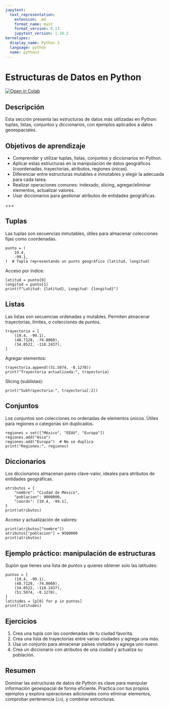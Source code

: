 ```yaml
---
jupytext:
  text_representation:
    extension: .md
    format_name: myst
    format_version: 0.13
    jupytext_version: 1.16.2
kernelspec:
  display_name: Python 3
  language: python
  name: python3
---
```



# Estructuras de Datos en Python

[![Open in Colab](https://colab.research.google.com/assets/colab-badge.svg)](https://colab.research.google.com/github/lalgonzales/geo-intro-py/blob/main/contenido/python/03_estructuras_datos.ipynb)

## Descripción
Esta sección presenta las estructuras de datos más utilizadas en Python: tuplas, listas, conjuntos y diccionarios, con ejemplos aplicados a datos geoespaciales.

## Objetivos de aprendizaje
- Comprender y utilizar tuplas, listas, conjuntos y diccionarios en Python.
- Aplicar estas estructuras en la manipulación de datos geográficos (coordenadas, trayectorias, atributos, regiones únicas).
- Diferenciar entre estructuras mutables e inmutables y elegir la adecuada para cada tarea.
- Realizar operaciones comunes: indexado, slicing, agregar/eliminar elementos, actualizar valores.
- Usar diccionarios para gestionar atributos de entidades geográficas.

+++

## Tuplas
Las tuplas son secuencias inmutables, útiles para almacenar colecciones fijas como coordenadas.
```{code-cell} ipython3
punto = (
    19.4,
    -99.1,
)  # Tupla representando un punto geográfico (latitud, longitud)
```
Acceso por índice:
```{code-cell} ipython3
latitud = punto[0]
longitud = punto[1]
print(f"Latitud: {latitud}, Longitud: {longitud}")
```

## Listas
Las listas son secuencias ordenadas y mutables. Permiten almacenar trayectorias, límites, o colecciones de puntos.
```{code-cell} ipython3
trayectoria = [
    (19.4, -99.1),
    (40.7128, -74.0060),
    (34.0522, -118.2437),
]
```
Agregar elementos:
```{code-cell} ipython3
trayectoria.append((51.5074, -0.1278))
print("Trayectoria actualizada:", trayectoria)
```
Slicing (sublistas):
```{code-cell} ipython3
print("Subtrayectoria:", trayectoria[:2])
```

## Conjuntos
Los conjuntos son colecciones no ordenadas de elementos únicos. Útiles para regiones o categorías sin duplicados.
```{code-cell} ipython3
regiones = set(["México", "EEUU", "Europa"])
regiones.add("Asia")
regiones.add("Europa")  # No se duplica
print("Regiones:", regiones)
```

## Diccionarios
Los diccionarios almacenan pares clave-valor, ideales para atributos de entidades geográficas.
```{code-cell} ipython3
atributos = {
    "nombre": "Ciudad de México",
    "poblacion": 9000000,
    "coords": [19.4, -99.1],
}
print(atributos)
```
Acceso y actualización de valores:
```{code-cell} ipython3
print(atributos["nombre"])
atributos["poblacion"] = 9500000
print(atributos)
```

## Ejemplo práctico: manipulación de estructuras
Supón que tienes una lista de puntos y quieres obtener solo las latitudes:
```{code-cell} ipython3
puntos = [
    (19.4, -99.1),
    (40.7128, -74.0060),
    (34.0522, -118.2437),
    (51.5074, -0.1278),
]
latitudes = [p[0] for p in puntos]
print(latitudes)
```

## Ejercicios
1. Crea una tupla con las coordenadas de tu ciudad favorita.
2. Crea una lista de trayectorias entre varias ciudades y agrega una más.
3. Usa un conjunto para almacenar países visitados y agrega uno nuevo.
4. Crea un diccionario con atributos de una ciudad y actualiza su población.

## Resumen
Dominar las estructuras de datos de Python es clave para manipular información geoespacial de forma eficiente. Practica con tus propios ejemplos y explora operaciones adicionales como eliminar elementos, comprobar pertenencia (`in`), y combinar estructuras.
